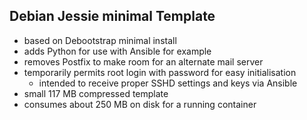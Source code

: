 ## Debian Jessie minimal Template

- based on Debootstrap minimal install
- adds Python for use with Ansible for example
- removes Postfix to make room for an alternate mail server
- temporarily permits root login with password for easy initialisation
  - intended to receive proper SSHD settings and keys via Ansible
- small 117 MB compressed template
- consumes about 250 MB on disk for a running container
